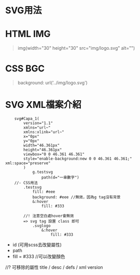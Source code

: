# SVG用法

# HTML IMG 
> img(width="30" height="30" src="img/logo.svg" alt="")

# CSS BGC
> background: url('../img/logo.svg')


# SVG XML檔案介紹
```pug
    svg#Capa_1(
        version="1.1"
        xmlns="url~"
        xmlns:xlink="url~"
        x="0px" 
        y="0px" 
        width="46.361px" 
        height="46.361px" 
        viewbox="0 0 46.361 46.361" 
        style="enable-background:new 0 0 46.361 46.361;" xml:space="preserve"
        )
            g.testsvg
                path(d="一串數字")
    //- CSS用法
        .testsvg
            fill: #eee
            background: #eee //無效，因為g tag沒有背景
            &:hover
                fill: #333
                
        //! 注意空白處hover會無效
        => svg tag 設置 class 即可
            .svglogo
                &:hover
                    fill: #333
```
* id (可用scss去改變屬性)
* path 
* fill = #333  //可以改變顏色

//? 可移除的屬性
title / desc / defs / xml version
